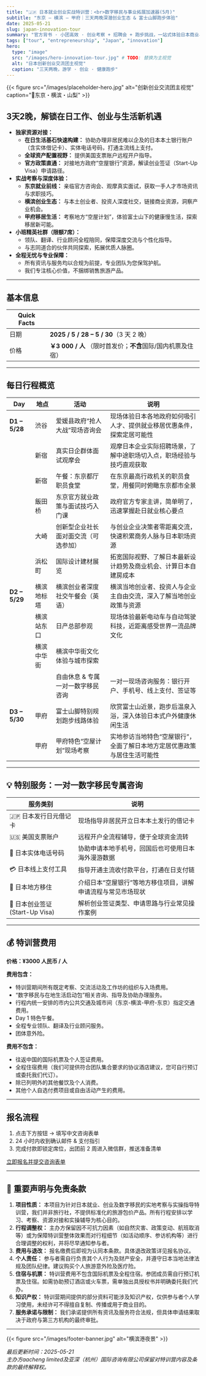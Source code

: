```yaml
---
title: "🇯🇵 日本就业创业实战特训营：<br>数字移民与事业拓展加速器(5月)"
subtitle: "东京 — 横滨 — 甲府｜三天两晚深潜创业生态 & 富士山脚跑步体验"
date: 2025-05-21
slug: japan-innovation-tour
summary: "官方背书 · 小团高效 · 创业考察 + 招聘会 + 跑步挑战，一站式体验日本商业与文化。"
tags: ["tour", "entrepreneurship", "Japan", "innovation"]
hero:
  type: "image"
  src: "/images/hero-innovation-tour.jpg" # TODO: 替换为主视觉
  alt: "日本创新创业交流团主视觉"
  caption: "三天两晚，游学 · 创业 · 健康跑步"
---
```


{{< figure src="/images/placeholder-hero.jpg" alt="创新创业交流团主视觉" caption="📍东京・横滨・山梨" >}}

## 3天2晚，解锁在日工作、创业与生活新机遇

*   **独家资源对接：**
    *   **在日生活基石快速构建：** 协助办理非居民难以企及的日本本土银行账户（含实体借记卡）、实体电话号码，打通主流线上支付。
    *   **全球资产配置视野：** 提供美国支票账户远程开户指导。
    *   **官方政策直通：** 对接地方政府“空屋银行”资源，解读创业签证（Start-Up Visa）申请路径。
*   **实战考察与深度体验：**
    *   **东京就业前线：** 亲临官方咨询会、观摩真实面试，获取一手人才市场资讯与求职技巧。
    *   **横滨创业生态：** 与本土创业者、投资人深度社交，链接商业资源，洞察产业机会。
    *   **甲府移居生活：** 考察地方“空屋计划”，体验富士山下的健康慢生活，探索移居新可能。
*   **小班精英社群（限额7席）：**
    *   领队、翻译、行业顾问全程陪同，保障深度交流与个性化指导。
    *   与志同道合的伙伴共同探索，拓展优质人脉圈。
*   **全程无忧与专业保障：**
    *   所有资讯与服务均以合规为前提，专业团队为您保驾护航。
    *   我们专注核心价值，不捆绑销售旅游产品。


---

## 基本信息

| Quick Facts |  |
|------|------|
| 日期 | **2025 / 5 / 28 – 5 / 30**（3 天 2 晚） |
| 价格 | **￥3 000 / 人** （限时首发价；**不含**国际/国内机票及住宿） |

---

## 每日行程概览

| Day           | 地点           | 活动                                 | 说明                                                                 |
|---------------|----------------|--------------------------------------|----------------------------------------------------------------------|
| **D1 – 5/28** | 渋谷           | 爱媛县政府“抢人大战”现场咨询会       | 现场体验日本各地政府如何吸引人才、提供就业移居优惠条件，探索定居可能性     |
|               | 新宿           | 真实日企群体面试观摩会               | 观摩日本企业实际招聘场景，了解中途职场切入点，职场经验与技巧直观获取         |
|               | 新宿           | 午餐：东京都厅职员食堂               | 在东京最高行政机关的职员食堂，用餐同时俯瞰东京都市全景                     |
|               | 飯田桥         | 东京官方就业政策与面试技巧入门课     | 政府官方专家主讲，简单明了，迅速掌握赴日就业核心要点                         |
|               | 大崎           | 创新型企业社长面对面交流（可选参加） | 与创业企业决策者零距离交流，快速积累商务人脉与日本职场资源                   |
|               | 浜松町         | 国际设计建材展览                  | 拓宽国际视野、了解日本最新设计趋势及商业机会、计算日本自建房成本                |
| **D2 – 5/29** | 横滨地标塔      | 横滨创业者深度社交午餐会（英语）      | 横滨当地创业者、投资人与企业主自由交流，深入了解当地创业政策与资源         |
|               | 横滨站东口      | 日产总部参观                    | 现场体验最新电动车与自动驾驶科技，近距离感受世界一流品牌文化                   |
|               | 横滨中华街      | 横滨中华街文化体验与城市探索         |                                                                  |
|               |                | 自由休息 & 专属一对一数字移民咨询     | 一对一现场咨询服务：银行开户、手机号、线上支付、签证等                    |
| **D3 – 5/30** | 甲府           | 富士山脚特别规划跑步线路体验         | 欣赏富士山近景，跑步后温泉入浴，深入体验日本式户外健康休闲生活               |
|               | 甲府           | 甲府特色“空屋计划”现场考察           | 实地参访当地特色“空屋银行”，全面了解日本地方定居优惠政策与居住生活可能性       |


---

## 💡 特别服务：一对一数字移民专属咨询

| 服务类别 | 说明 |
|----------|------|
| 🇯🇵 日本发行日元借记卡 | 现场指导非居民开立日本本土发行的借记卡 |
| 🇺🇸 美国支票账户 | 远程开户全流程辅导，便于全球资金流转 |
| 📱 日本实体电话号码 | 协助申请本地手机号，回国后也可使用日本海外漫游数据 |
| 💳 日本线上支付工具 | 指导开通主流收付款平台，打通在日支付链 |
| 🏡 日本地方移住 | 介绍日本“空屋银行”等地方移住项目，讲解申请流程与常见市场现状 |
| 📑 日本创业签证 (Start-Up Visa) | 解析创业签证类型、申请思路与行业常见操作案例 |
---

## 💰 特训营费用

**价格：¥3000 人民币 / 人**

**费用包含：**

*   特训营期间所有既定考察、交流活动及工作坊的组织与入场费用。
*   “数字移民与在地生活启动包”相关咨询、指导及协助办理服务。
*   行程内统一安排的市内公共交通及城市间（东京-横滨-甲府-东京）指定交通费用。
*   Day 1 特色午餐。
*   全程专业领队、翻译及行业顾问服务。
*   团体意外险。

**费用不包含：**

*   往返中国的国际机票及个人签证费用。
*   全程住宿费用（我们可提供符合团队集合要求的协议酒店建议，您可自行预订或委托我们代订）。
*   除已列明外的其他餐饮及个人消费。
*   其他个人自选付费项目或自由活动产生的费用。

---

## 报名流程

1. 点击下方按钮 → 填写中文咨询表单  
2. 24 小时内收到确认邮件 & 支付指引  
3. 完成付款即锁定席位，出团前 2 周进入微信群，推送准备清单

[立即报名并提交咨询表单](/zh-cn/contact/)


---

## 📢 重要声明与免责条款

1.  **项目性质：** 本项目为针对日本就业、创业及数字移民的实地考察与实操指导特训营，我们并非旅行社，不提供标准化的旅游包价产品。所有行程安排以学习、考察、资源对接和实操辅导为核心目的。
2.  **行程调整权：** 主办方保留因不可抗力因素（如自然灾害、政策变动、航班取消等）或为保障特训营整体效果而对行程细节（如活动顺序、参访机构等）进行合理调整的权利，并将尽早通知参与者。
3.  **费用与退改：** 报名缴费后即视为认同本条款。具体退改政策详见报名协议。
4.  **个人责任：** 参与者需自行负责其个人行为及财产安全，并遵守日本当地法律法规及团队纪律。建议购买个人旅游意外险及医疗险。
5.  **住宿与机票：** 特训营费用不包含国际机票及全程住宿。参团成员需自行预订机票及住宿。如需协助预订酒店或火车票，需单独出具授权书并明确委托我们代办。
6.  **知识产权：** 特训营期间提供的部分资料可能涉及知识产权，仅供参与者个人学习使用，未经许可不得擅自复制、传播或用于商业目的。
7.  **服务承诺与限制：** 我们承诺提供所有资讯及服务符合法规，但具体申请结果取决于政府与第三方机构的最终审批。
---

{{< figure src="/images/footer-banner.jpg" alt="横滨港夜景" >}}

*最后更新时间：2025-05-21*  
*主办方aacheng limited及亚深（杭州）国际咨询有限公司保留对特训营内容及条款的最终解释权。*

